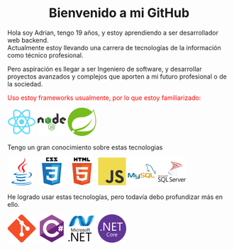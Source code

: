 <h1 align="center">Bienvenido a mi GitHub</h1>
<p align="left">
   Hola soy Adrian, tengo 19 años, y estoy aprendiendo a ser desarrollador web backend.<br>
   Actualmente estoy llevando una carrera de tecnologías de la información como técnico profesional.<br>
   
   Pero aspiración es llegar a ser Ingeniero de software, y desarrollar proyectos avanzados y complejos que aporten a mi futuro profesional o de la sociedad.
</p>
<p align="left">
   <p align="left" style="color: red;">
    Uso estoy frameworks usualmente, por lo que estoy familiarizado:
    <p>
      <img src="https://github.com/devicons/devicon/blob/master/icons/react/react-original.svg" width="64" height="64">
      <img src="https://github.com/devicons/devicon/blob/master/icons/nodejs/nodejs-original-wordmark.svg" width="64" height="64">
      <img src="https://github.com/devicons/devicon/blob/master/icons/spring/spring-original.svg" width="64" height="64">
    </p>
  </p>
  
  <p align="left">
    Tengo un gran conocimiento sobre estas tecnologias
    <p>
      <img src="https://github.com/devicons/devicon/blob/master/icons/java/java-original.svg" width="64" height="64">
      <img src="https://github.com/devicons/devicon/blob/master/icons/css3/css3-original-wordmark.svg" width="64" height="64">
      <img src="https://github.com/devicons/devicon/blob/master/icons/html5/html5-original-wordmark.svg" width="64" height="64">
      <img src="https://github.com/devicons/devicon/blob/master/icons/javascript/javascript-original.svg" width="64" height="64">
      <img src="https://github.com/devicons/devicon/blob/master/icons/mysql/mysql-original-wordmark.svg" width="64" height="64">
      <img src="https://github.com/devicons/devicon/blob/master/icons/microsoftsqlserver/microsoftsqlserver-original-wordmark.svg" width="64" height="64">
    </p>
  </p>

  <p aling="left">
    He logrado usar estas tecnologías, pero todavía debo profundizar más en ello.
    <p>
       <img src="https://github.com/devicons/devicon/blob/master/icons/git/git-original.svg" width="64" height="64">
       <img src="https://github.com/devicons/devicon/blob/master/icons/csharp/csharp-original.svg" width="64" height="64">
       <img src="https://github.com/devicons/devicon/blob/master/icons/dot-net/dot-net-original-wordmark.svg" width="64" height="64">
       <img src="https://github.com/devicons/devicon/blob/master/icons/dotnetcore/dotnetcore-original.svg" width="64" height="64">
    </p>
  </p>
</p>

